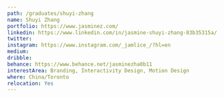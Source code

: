 ```yaml
---
path: /graduates/shuyi-zhang
name: Shuyi	Zhang
portfolio: https://www.jasminez.com/
linkedin: https://www.linkedin.com/in/jasmine-shuyi-zhang-83b35315a/
twitter:
instagram: https://www.instagram.com/_jamlice_/?hl=en
medium:
dribble:
behance: https://www.behance.net/jasminezha0b11
interestArea: Branding, Interactivity Design, Motion Design
where: China/Toronto
relocation: Yes
---
```

